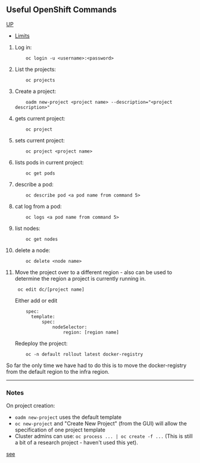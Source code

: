 ## Useful OpenShift Commands
[UP](OpenShift.html)
 -  [Limits](limits.html)

 1. Log in: 
    ```shell
        oc login -u <username>:<password>
    ```
 1. List the projects: 
    ```shell
        oc projects   
    ```
 1. Create a project:              
    ```shell
        oadm new-project <project name> --description="<project description>"
    ```
 1. gets current project:      
    ```shell
        oc project
    ```
 1. sets current project:      
    ```shell
        oc project <project name>
    ```
 1. lists pods in current project: 
    ```shell
        oc get pods
    ```
 1. describe a pod:            
    ```shell
        oc describe pod <a pod name from command 5>
    ```
 1. cat log from a pod:        
    ```shell
        oc logs <a pod name from command 5>
    ```
 1. list nodes:   
    ```shell
        oc get nodes
    ```
 1. delete a node:
    ```shell
        oc delete <node name>
    ```
 1. Move the project over to a different region - also can be used to determine 
    the region a project is currently running in.
    ```shell
     oc edit dc/[project name]
    ```
    Either add or edit
    ```shell
        spec:
          template:
              spec:
                  nodeSelector:
                      region: [region name]
    ```
    Redeploy the project:
    ```shell
        oc -n default rollout latest docker-registry
    ```

So far the only time we have had to do this is to move the docker-registry from the default region 
to the infra region.

---

### Notes
On project creation:
 -  `oadm new-project` uses the default template
 -  `oc new-project` and "Create New Project" (from the GUI) will allow the specification of one project template
 -  Cluster admins can use: `oc process ... | oc create -f ...` 
 (This is still a bit of a research project - haven't used this yet).

[see](https://github.com/openshift/origin/issues/4381)
